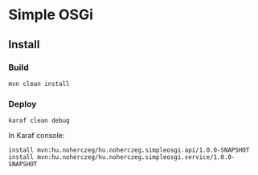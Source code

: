 # Simple OSGi

## Install

### Build
```
mvn clean install
```

### Deploy
```
karaf clean debug
```

In Karaf console:
```
install mvn:hu.noherczeg/hu.noherczeg.simpleosgi.api/1.0.0-SNAPSHOT
install mvn:hu.noherczeg/hu.noherczeg.simpleosgi.service/1.0.0-SNAPSHOT
```